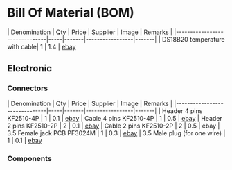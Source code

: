 # Bill Of Material (BOM)


| Denomination                  | Qty | Price | Supplier        | Image | Remarks |
|-------------------------------|-----|-------|-----------------|-------|
| DS18B20 temperature with cable| 1   | 1.4   | [ebay](http://www.ebay.com/itm/331828375684)

## Electronic


### Connectors


| Denomination                  | Qty | Price | Supplier        | Image | Remarks |
|-------------------------------|-----|-------|-----------------|-------|
| Header 4 pins  KF2510-4P      | 1   | 0.1   | [ebay](http://www.ebay.com/itm/201726148721)
| Cable 4 pins   KF2510-4P      | 1   | 0.5   | [ebay](http://www.ebay.com/itm/231277926061)
| Header 2 pins  KF2510-2P      | 2   | 0.1   | [ebay](http://www.ebay.com/itm/251255708763)
| Cable 2 pins   KF2510-2P      | 2   | 0.5   | ebay
| 3.5 Female jack PCB PF3024M   | 1   | 0.3   | [ebay](http://www.ebay.com/itm/331809367438)
| 3.5 Male plug (for one wire)  | 1   | 0.1   | [ebay](http://www.ebay.com/itm/172001125871)

 
### Components


